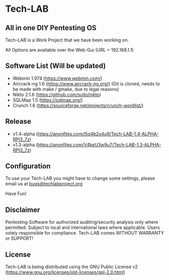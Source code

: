 # Tech-LAB

## All in one DIY Pentesting OS

Tech-LAB is a Work Project that we have been working on.

All Options are available over the Web-Gui (URL = 192.168.1.1)


## Software List (Will be updated)

- Webmin 1.974 (https://www.webmin.com/)
- Aircrack-ng 1.6 (https://www.aircrack-ng.org/) (Git is cloned, needs to be made with make / gmake, due to legal reasons)
- Nikto 2.1.6 (https://github.com/sullo/nikto)
- SQLMap 1.5 (https://sqlmap.org/)
- Crunch 1.6 (https://sourceforge.net/projects/crunch-wordlist/)


## Release
- v1.4-alpha (https://anonfiles.com/l5q4b2x4u9/Tech-LAB-1.4-ALPHA-RPI3_7z)
- v1.3-alpha (https://anonfiles.com/V4keU3w9u7/Tech-LAB-1.3-ALPHA-RPI3_7z)


## Configuration

To use your Tech-LAB you might have to change some settings, please email us at bugs@techlabproject.org

Have Fun!


## Disclaimer

Pentesting Software for authorized auditing/security analysis only where permitted. Subject to local and international laws where applicable. Users solely responsible for compliance. Tech-LAB comes WITHOUT WARRANTY or SUPPORT!


## License
Tech-LAB is being distributed using the GNU Public License v2 (https://www.gnu.org/licenses/old-licenses/gpl-2.0.html)

